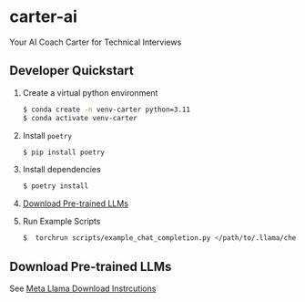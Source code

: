 # carter-ai
Your AI Coach Carter for Technical Interviews

## Developer Quickstart
1.  Create a virtual python environment
    ```bash
    $ conda create -n venv-carter python=3.11
    $ conda activate venv-carter
    ```
2.  Install `poetry`
    ```bash
    $ pip install poetry
    ```
3.  Install dependencies
    ```bash
    $ poetry install
    ```
4. [Download Pre-trained LLMs](#Download-Pre-trained-LLMs)

5. Run Example Scripts
    ```bash
    $  torchrun scripts/example_chat_completion.py </path/to/.llama/checkpoints/MODEL-ID>
    ```

## Download Pre-trained LLMs
See [Meta Llama Download Instrcutions](https://github.com/meta-llama/llama-models/tree/main?tab=readme-ov-file#download)
